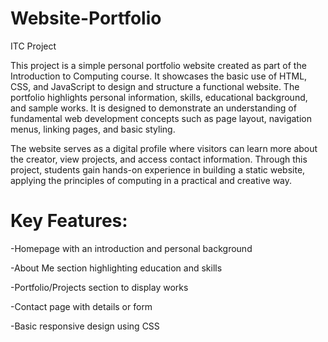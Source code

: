 # Website-Portfolio
ITC  Project

This project is a simple personal portfolio website created as part of the Introduction to Computing course. It showcases the basic use of HTML, CSS, and JavaScript to design and structure a functional website. The portfolio highlights personal information, skills, educational background, and sample works. It is designed to demonstrate an understanding of fundamental web development concepts such as page layout, navigation menus, linking pages, and basic styling.

The website serves as a digital profile where visitors can learn more about the creator, view projects, and access contact information. Through this project, students gain hands-on experience in building a static website, applying the principles of computing in a practical and creative way.

# Key Features:
-Homepage with an introduction and personal background

-About Me section highlighting education and skills

-Portfolio/Projects section to display works

-Contact page with details or form

-Basic responsive design using CSS
